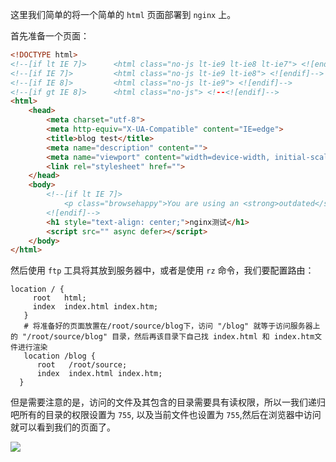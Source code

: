 这里我们简单的将一个简单的 `html` 页面部署到 `nginx` 上。

首先准备一个页面：

```html
<!DOCTYPE html>
<!--[if lt IE 7]>      <html class="no-js lt-ie9 lt-ie8 lt-ie7"> <![endif]-->
<!--[if IE 7]>         <html class="no-js lt-ie9 lt-ie8"> <![endif]-->
<!--[if IE 8]>         <html class="no-js lt-ie9"> <![endif]-->
<!--[if gt IE 8]>      <html class="no-js"> <!--<![endif]-->
<html>
    <head>
        <meta charset="utf-8">
        <meta http-equiv="X-UA-Compatible" content="IE=edge">
        <title>blog test</title>
        <meta name="description" content="">
        <meta name="viewport" content="width=device-width, initial-scale=1">
        <link rel="stylesheet" href="">
    </head>
    <body>
        <!--[if lt IE 7]>
            <p class="browsehappy">You are using an <strong>outdated</strong> browser. Please <a href="#">upgrade your browser</a> to improve your experience.</p>
        <![endif]-->
        <h1 style="text-align: center;">nginx测试</h1>
        <script src="" async defer></script>
    </body>
</html>
```

然后使用 `ftp` 工具将其放到服务器中，或者是使用 `rz` 命令，我们要配置路由：

```shell
location / {
     root   html;
     index  index.html index.htm;
   }
   # 将准备好的页面放置在/root/source/blog下，访问 "/blog" 就等于访问服务器上的 "/root/source/blog" 目录，然后再该目录下自己找 index.html 和 index.htm文件进行渲染
   location /blog {
      root   /root/source;
      index  index.html index.htm;
  }
```

但是需要注意的是，访问的文件及其包含的目录需要具有读权限，所以一我们递归吧所有的目录的权限设置为 `755`, 以及当前文件也设置为 `755`,然后在浏览器中访问就可以看到我们的页面了。

![](https://gitee.com/codercxf/Blog_image_hexo/raw/master/SoftWare/20201120084924.png)























